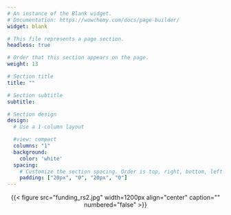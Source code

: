 ```yaml
---
# An instance of the Blank widget.
# Documentation: https://wowchemy.com/docs/page-builder/
widget: blank

# This file represents a page section.
headless: true

# Order that this section appears on the page.
weight: 13

# Section title
title: ""

# Section subtitle
subtitle:

# Section design
design:
  # Use a 1-column layout

  #view: compact
  columns: "1"
  background:
    color: 'white'
  spacing:
    # Customize the section spacing. Order is top, right, bottom, left.
    padding: ["20px", "0", "20px", "0"]
---
```


<!-- ![screen reader text](funding_rs.jpg "") -->


<center>

{{< figure src="funding_rs2.jpg" width=1200px align="center" caption="" numbered="false" >}}

</center>
